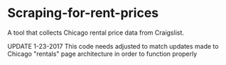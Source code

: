 # Scraping-for-rent-prices
A tool that collects Chicago rental price data from Craigslist. 

UPDATE 1-23-2017
This code needs adjusted to match updates made to Chicago "rentals" page architecture in order to function properly
